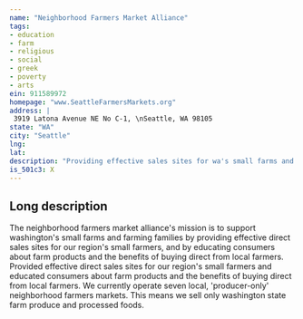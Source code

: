 ```yaml
---
name: "Neighborhood Farmers Market Alliance"
tags:
- education
- farm
- religious
- social
- greek
- poverty
- arts
ein: 911589972
homepage: "www.SeattleFarmersMarkets.org"
address: |
 3919 Latona Avenue NE No C-1, \nSeattle, WA 98105
state: "WA"
city: "Seattle"
lng: 
lat: 
description: "Providing effective sales sites for wa's small farms and educating consumers about buying local. "
is_501c3: X
---
```


## Long description

The neighborhood farmers market alliance's mission is to support washington's small farms and farming families by providing effective direct sales sites for our region's small farmers, and by educating consumers about farm products and the benefits of buying direct from local farmers. Provided effective direct sales sites for our region's small farmers and educated consumers about farm products and the benefits of buying direct from local farmers. We currently operate seven local, 'producer-only' neighborhood farmers markets. This means we sell only washington state farm produce and processed foods. 
